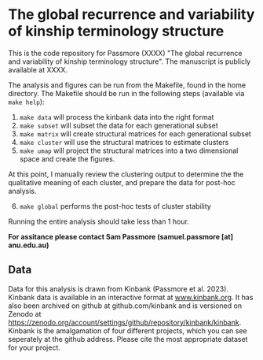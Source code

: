# The global recurrence and variability of kinship terminology structure

This is the code repository for Passmore (XXXX) "The global recurrence and variability of kinship terminology structure". The manuscript is publicly available at XXXX. 

The analysis and figures can be run from the Makefile, found in the home directory. The Makefile should be run in the following steps (available via `make help`):

1. `make data` will process the kinbank data into the right format
2. `make subset` will subset the data for each generational subset
3. `make matrix` will create structural matrices for each generational subset
4. `make cluster` will use the structural matrices to estimate clusters
5. `make umap` will project the structural matrices into a two dimensional space and create the figures.  

At this point, I manually review the clustering output to determine the the qualitative meaning of each cluster, and prepare the data for post-hoc analysis. 

6. `make global` performs the post-hoc tests of cluster stability 

Running the entire analysis should take less than 1 hour. 

**For assitance please contact Sam Passmore (samuel.passmore [at] anu.edu.au)**

## Data 
Data for this analysis is drawn from Kinbank (Passmore et al. 2023). Kinbank data is available in an interactive format at www.kinbank.org. It has also been archived on github at github.com/kinbank and is versioned on Zenodo at https://zenodo.org/account/settings/github/repository/kinbank/kinbank.
Kinbank is the amalgamation of four different projects, which you can see seperately at the github address. Please cite the most appropriate dataset for your project. 


